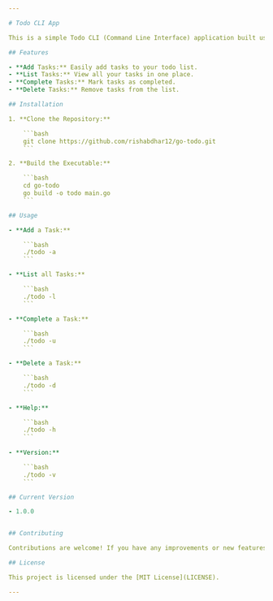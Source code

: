 ```yaml
---

# Todo CLI App

This is a simple Todo CLI (Command Line Interface) application built using Golang. It allows you to manage your tasks right from your terminal!

## Features

- **Add Tasks:** Easily add tasks to your todo list.
- **List Tasks:** View all your tasks in one place.
- **Complete Tasks:** Mark tasks as completed.
- **Delete Tasks:** Remove tasks from the list.

## Installation

1. **Clone the Repository:**

    ```bash
    git clone https://github.com/rishabdhar12/go-todo.git
    ```

2. **Build the Executable:**

    ```bash
    cd go-todo 
    go build -o todo main.go
    ```

## Usage

- **Add a Task:**

    ```bash
    ./todo -a
    ```

- **List all Tasks:**

    ```bash
    ./todo -l
    ```

- **Complete a Task:**

    ```bash
    ./todo -u 
    ```

- **Delete a Task:**

    ```bash
    ./todo -d
    ```

- **Help:**

    ```bash
    ./todo -h
    ```
 
- **Version:**

    ```bash
    ./todo -v
    ```

## Current Version

- 1.0.0


## Contributing

Contributions are welcome! If you have any improvements or new features in mind, feel free to submit a pull request.

## License

This project is licensed under the [MIT License](LICENSE).

---
```


